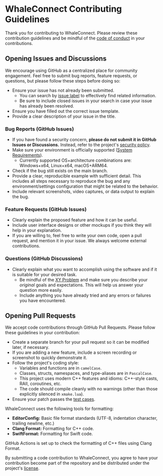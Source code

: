 # WhaleConnect Contributing Guidelines

Thank you for contributing to WhaleConnect. Please review these contribution guidelines and be mindful of the [code of conduct](https://github.com/WhaleConnect/.github/blob/main/CODE_OF_CONDUCT.md) in your contributions.

## Opening Issues and Discussions

We encourage using GitHub as a centralized place for community engagement. Feel free to submit bug reports, feature requests, or questions, but please follow these steps before doing so:

- Ensure your issue has not already been submitted.
  - You can search by [issue label](https://github.com/WhaleConnect/whaleconnect/labels) to effectively find related information.
  - Be sure to include closed issues in your search in case your issue has already been resolved.
- Ensure you have filled out the correct issue template.
- Provide a clear description of your issue in the title.

### Bug Reports (GitHub Issues)

- If you have found a security concern, **please do not submit it in GitHub Issues or Discussions.** Instead, refer to the project's [security policy](https://github.com/WhaleConnect/.github/blob/main/SECURITY.md).
- Make sure your environment is officially supported ([System Requirements](readme.md#minimum-hardware-requirements)).
  - Currently supported OS+architecture combinations are: Windows+x64, Linux+x64, macOS+ARM64.
- Check if the bug still exists on the main branch.
- Provide a clear, reproducible example with sufficient detail. This includes all steps necessary to reproduce the bug and any environment/settings configuration that might be related to the behavior.
- Include relevant screenshots, video captures, or data output to explain the bug.

### Feature Requests (GitHub Issues)

- Clearly explain the proposed feature and how it can be useful.
- Include user interface designs or other mockups if you think they will help in your explanation.
- If you are willing to, feel free to write your own code, open a pull request, and mention it in your issue. We always welcome external contributions.

### Questions (GitHub Discussions)

- Clearly explain what you want to accomplish using the software and if it is suitable for your desired task.
  - Be mindful of the [XY Problem](https://xyproblem.info/) and make sure you describe your *original* goals and expectations. This will help us answer your question more easily.
  - Include anything you have already tried and any errors or failures you have encountered.

## Opening Pull Requests

We accept code contributions through GitHub Pull Requests. Please follow these guidelines in your contribution:

- Create a separate branch for your pull request so it can be modified later, if necessary.
- If you are adding a new feature, include a screen recording or screenshot to quickly demonstrate it.
- Follow the project's coding style:
  - Variables and functions are in `camelCase`.
  - Classes, structs, namespaces, and type-aliases are in `PascalCase`.
  - This project uses modern C++ features and idioms: C++-style casts, RAII, coroutines, etc.
  - The code should compile cleanly with no warnings (other than those explicitly silenced in `xmake.lua`).
- Ensure your patch passes the [test cases](testing.md).

WhaleConnect uses the following tools for formatting:

- **EditorConfig:** Basic file format standards (UTF-8, indentation character, trailing newline, etc.)
- **Clang Format:** Formatting for C++ code.
- **SwiftFormat:** Formatting for Swift code.

GitHub Actions is set up to check the formatting of C++ files using Clang Format.

By submitting a code contribution to WhaleConnect, you agree to have your contribution become part of the repository and be distributed under the project's [license](../COPYING).
